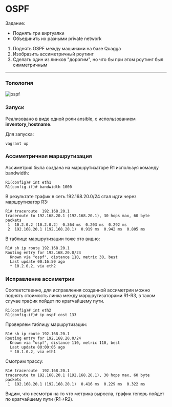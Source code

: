 # OSPF

Задание:  
- Поднять три виртуалки
- Объединить их разными private network
1. Поднять OSPF между машинами на базе Quagga
2. Изобразить ассиметричный роутинг
3. Сделать один из линков "дорогим", но что бы при этом роутинг был симметричным

---

### Топология

![ospf](https://github.com/sinist3rr/otus-linux/blob/master/HW18/images/ospf1.png)

### Запуск

Реализовано в виде одной роли ansible, c использованием **inventory_hostname**.   

Для запуска: 

```console
vagrant up
```

### Ассиметричная маршрутизация

Ассиметрия была создана на маршрутизаторе R1 используя команду bandwidth: 

```console
R1(config)# int eth1
R1(config-if)# bandwidth 1000
```

В результате трафик в сеть 192.168.20.0/24 стал идти через маршрутизатор R3:  

```console
R1# traceroute  192.168.20.1
traceroute to 192.168.20.1 (192.168.20.1), 30 hops max, 60 byte packets
 1  10.2.0.2 (10.2.0.2)  0.364 ms  0.203 ms  0.292 ms
 2  192.168.20.1 (192.168.20.1)  0.919 ms  0.942 ms  0.805 ms
```

В таблице маршрутизации тоже это видно:  
```console
R1# sh ip route 192.168.20.1
Routing entry for 192.168.20.0/24
  Known via "ospf", distance 110, metric 30, best
  Last update 00:16:50 ago
  * 10.2.0.2, via eth2
```

### Исправление ассиметрии

Соответственно, для исправления созданной ассиметрии можно поднять стоимость линка между маршрутизаторами R1-R3, в таком случае трафик пойдет по кратчайшему пути. 

```console
R1(config)# int eth2
R1(config-if)# ip ospf cost 133
```

Проверяем таблицу маршрутизации:

```console
R1# sh ip route 192.168.20.1
Routing entry for 192.168.20.0/24
  Known via "ospf", distance 110, metric 110, best
  Last update 00:00:05 ago
  * 10.1.0.2, via eth1
```

Смотрим трассу:  

```console
R1# traceroute  192.168.20.1
traceroute to 192.168.20.1 (192.168.20.1), 30 hops max, 60 byte packets
 1  192.168.20.1 (192.168.20.1)  0.416 ms  0.229 ms  0.322 ms
```
Видим, что несмотря на то что метрика выросла, трафик теперь пойдет по кратчайшему пути (R1->R2). 

